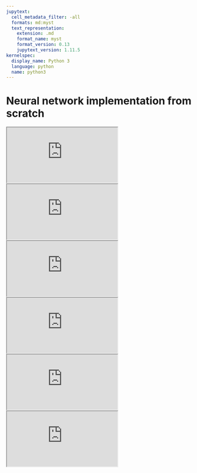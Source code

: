 ```yaml
---
jupytext:
  cell_metadata_filter: -all
  formats: md:myst
  text_representation:
    extension: .md
    format_name: myst
    format_version: 0.13
    jupytext_version: 1.11.5
kernelspec:
  display_name: Python 3
  language: python
  name: python3
---
```


# Neural network implementation from scratch


<div class="yt-container">
   <iframe src="https://www.youtube.com/embed/CcRkHl75Z-Y" allowfullscreen></iframe>
</div>


<div class="yt-container">
   <iframe src="https://www.youtube.com/embed/rMOdrD61IoU" allowfullscreen></iframe>
</div>

<div class="yt-container">
   <iframe src="https://www.youtube.com/embed/xy5MOQpx3aQ" allowfullscreen></iframe>
</div>


<div class="yt-container">
   <iframe src="https://www.youtube.com/embed/kkWRbIb42Ms" allowfullscreen></iframe>
</div>


<div class="yt-container">
   <iframe src="https://www.youtube.com/embed/Xvg00QnyaIY" allowfullscreen></iframe>
</div>

<div class="yt-container">
   <iframe src="https://www.youtube.com/embed/B7-iPbddhsw" allowfullscreen></iframe>
</div>



<div hidden>
Neural-Network-from-scratch

https://github.com/ahmedbesbes/Neural-Network-from-scratch/blob/master/nn.py

https://slazebni.cs.illinois.edu/spring21/assignment2.html

</div>

